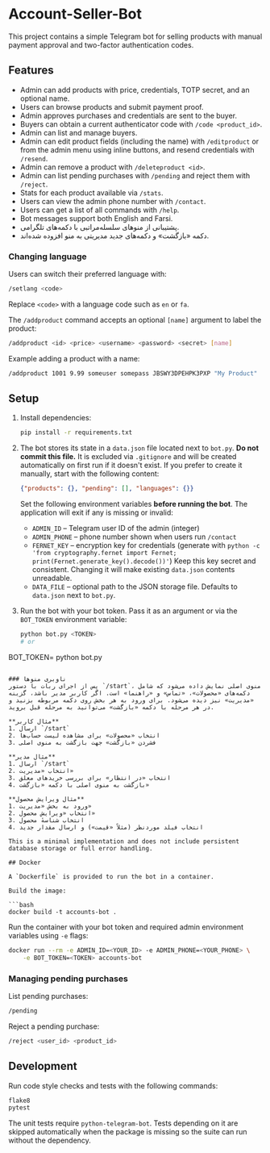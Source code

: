 # Account-Seller-Bot

This project contains a simple Telegram bot for selling products with manual payment approval and two-factor authentication codes.

## Features
- Admin can add products with price, credentials, TOTP secret, and an optional name.
- Users can browse products and submit payment proof.
- Admin approves purchases and credentials are sent to the buyer.
- Buyers can obtain a current authenticator code with `/code <product_id>`.
- Admin can list and manage buyers.
- Admin can edit product fields (including the name) with `/editproduct` or from the admin menu using inline buttons, and resend credentials with `/resend`.
- Admin can remove a product with `/deleteproduct <id>`.
- Admin can list pending purchases with `/pending` and reject them with `/reject`.
- Stats for each product available via `/stats`.
- Users can view the admin phone number with `/contact`.
- Users can get a list of all commands with `/help`.
- Bot messages support both English and Farsi.
- پشتیبانی از منوهای سلسله‌مراتبی با دکمه‌های تلگرامی.
- دکمه «بازگشت» و دکمه‌های جدید مدیریتی به منو افزوده شده‌اند.

### Changing language
Users can switch their preferred language with:

```bash
/setlang <code>
```

Replace `<code>` with a language code such as `en` or `fa`.

The `/addproduct` command accepts an optional `[name]` argument to label the product:

```bash
/addproduct <id> <price> <username> <password> <secret> [name]
```

Example adding a product with a name:

```bash
/addproduct 1001 9.99 someuser somepass JBSWY3DPEHPK3PXP "My Product"
```

## Setup
1. Install dependencies:
   ```bash
   pip install -r requirements.txt
   ```
2. The bot stores its state in a `data.json` file located next to `bot.py`.
   **Do not commit this file.** It is excluded via `.gitignore` and will be
   created automatically on first run if it doesn't exist.
   If you prefer to create it manually, start with the following content:

   ```json
   {"products": {}, "pending": [], "languages": {}}
   ```

   Set the following environment variables **before running the bot**. The
   application will exit if any is missing or invalid:
   - `ADMIN_ID` – Telegram user ID of the admin (integer)
   - `ADMIN_PHONE` – phone number shown when users run `/contact`
   - `FERNET_KEY` – encryption key for credentials (generate with
     `python -c 'from cryptography.fernet import Fernet; print(Fernet.generate_key().decode())'`)
   Keep this key secret and consistent. Changing it will make existing
   `data.json` contents unreadable.
   - `DATA_FILE` – optional path to the JSON storage file. Defaults to
     `data.json` next to `bot.py`.
3. Run the bot with your bot token. Pass it as an argument or via the
   `BOT_TOKEN` environment variable:
   ```bash
   python bot.py <TOKEN>
   # or
BOT_TOKEN=<TOKEN> python bot.py
```

### ناوبری منوها
پس از اجرای ربات با دستور `/start`، منوی اصلی نمایش داده می‌شود که شامل دکمه‌های «محصولات»، «تماس» و «راهنما» است. اگر کاربر مدیر باشد، گزینه «مدیریت» نیز دیده می‌شود. برای ورود به هر بخش روی دکمه مربوطه بزنید و در هر مرحله با دکمه «بازگشت» می‌توانید به مرحله قبل بروید.

**مثال کاربر**
1. ارسال `/start`
2. انتخاب «محصولات» برای مشاهده لیست حساب‌ها
3. فشردن «بازگشت» جهت بازگشت به منوی اصلی

**مثال مدیر**
1. ارسال `/start`
2. انتخاب «مدیریت»
3. انتخاب «در انتظار» برای بررسی خریدهای معلق
4. بازگشت به منوی اصلی با دکمه «بازگشت»

**مثال ویرایش محصول**
1. ورود به بخش «مدیریت»
2. انتخاب «ویرایش محصول»
3. انتخاب شناسهٔ محصول
4. انتخاب فیلد موردنظر (مثلاً «قیمت») و ارسال مقدار جدید

This is a minimal implementation and does not include persistent database storage or full error handling.

## Docker

A `Dockerfile` is provided to run the bot in a container.

Build the image:

```bash
docker build -t accounts-bot .
```

Run the container with your bot token and required admin environment variables
using `-e` flags:

```bash
docker run --rm -e ADMIN_ID=<YOUR_ID> -e ADMIN_PHONE=<YOUR_PHONE> \
    -e BOT_TOKEN=<TOKEN> accounts-bot
```

### Managing pending purchases

List pending purchases:

```bash
/pending
```

Reject a pending purchase:

```bash
/reject <user_id> <product_id>
```

## Development
Run code style checks and tests with the following commands:

```bash
flake8
pytest
```
The unit tests require `python-telegram-bot`. Tests depending on it are skipped
automatically when the package is missing so the suite can run without the
dependency.
